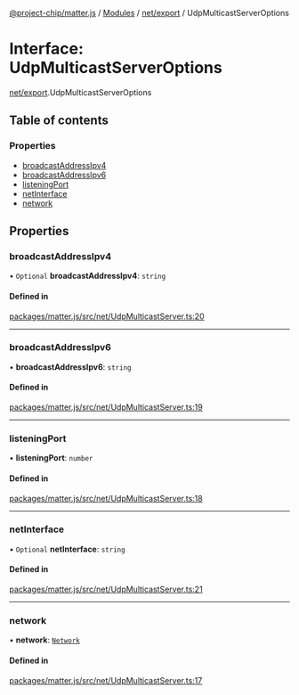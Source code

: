 [@project-chip/matter.js](../README.md) / [Modules](../modules.md) / [net/export](../modules/net_export.md) / UdpMulticastServerOptions

# Interface: UdpMulticastServerOptions

[net/export](../modules/net_export.md).UdpMulticastServerOptions

## Table of contents

### Properties

- [broadcastAddressIpv4](net_export.UdpMulticastServerOptions.md#broadcastaddressipv4)
- [broadcastAddressIpv6](net_export.UdpMulticastServerOptions.md#broadcastaddressipv6)
- [listeningPort](net_export.UdpMulticastServerOptions.md#listeningport)
- [netInterface](net_export.UdpMulticastServerOptions.md#netinterface)
- [network](net_export.UdpMulticastServerOptions.md#network)

## Properties

### broadcastAddressIpv4

• `Optional` **broadcastAddressIpv4**: `string`

#### Defined in

[packages/matter.js/src/net/UdpMulticastServer.ts:20](https://github.com/project-chip/matter.js/blob/904d0c9b952b91f28a21803759c5e5c66ee4d272/packages/matter.js/src/net/UdpMulticastServer.ts#L20)

___

### broadcastAddressIpv6

• **broadcastAddressIpv6**: `string`

#### Defined in

[packages/matter.js/src/net/UdpMulticastServer.ts:19](https://github.com/project-chip/matter.js/blob/904d0c9b952b91f28a21803759c5e5c66ee4d272/packages/matter.js/src/net/UdpMulticastServer.ts#L19)

___

### listeningPort

• **listeningPort**: `number`

#### Defined in

[packages/matter.js/src/net/UdpMulticastServer.ts:18](https://github.com/project-chip/matter.js/blob/904d0c9b952b91f28a21803759c5e5c66ee4d272/packages/matter.js/src/net/UdpMulticastServer.ts#L18)

___

### netInterface

• `Optional` **netInterface**: `string`

#### Defined in

[packages/matter.js/src/net/UdpMulticastServer.ts:21](https://github.com/project-chip/matter.js/blob/904d0c9b952b91f28a21803759c5e5c66ee4d272/packages/matter.js/src/net/UdpMulticastServer.ts#L21)

___

### network

• **network**: [`Network`](../classes/net_export.Network.md)

#### Defined in

[packages/matter.js/src/net/UdpMulticastServer.ts:17](https://github.com/project-chip/matter.js/blob/904d0c9b952b91f28a21803759c5e5c66ee4d272/packages/matter.js/src/net/UdpMulticastServer.ts#L17)
